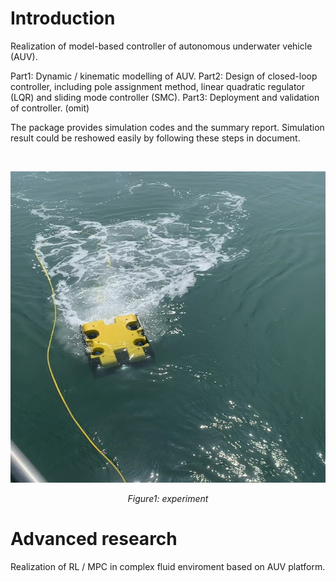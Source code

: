 # Introduction
Realization of model-based controller of autonomous underwater vehicle (AUV). 

Part1: Dynamic / kinematic modelling of AUV.
Part2: Design of closed-loop controller, including pole assignment method, linear quadratic regulator (LQR) and sliding mode controller (SMC).
Part3: Deployment and validation of controller. (omit)

The package provides simulation codes and the summary report. Simulation result could be reshowed easily by following these steps in document.

<br>  <!-- 这是空行间隔 -->

<div align="center">
  <img src="images/Experiment.png" alt="Experiment" style="width: 650px; height: auto;"/>

  *Figure1: experiment*
</div>






# Advanced research
Realization of RL / MPC in complex fluid enviroment based on AUV platform.
